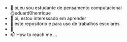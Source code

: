 - 👋 oi,eu sou estudante de pensamento computacional @eduard0henrique
- 👀 oi, estou interessado em aprender 
- 🌱 este repositorio e para uso de trabalhos escolares
- 💞️ 
- 📫 How to reach me ...

<!---
eduard0henrique/eduard0henrique is a ✨ special ✨ repository because its `README.md` (this file) appears on your GitHub profile.
You can click the Preview link to take a look at your changes.
--->
